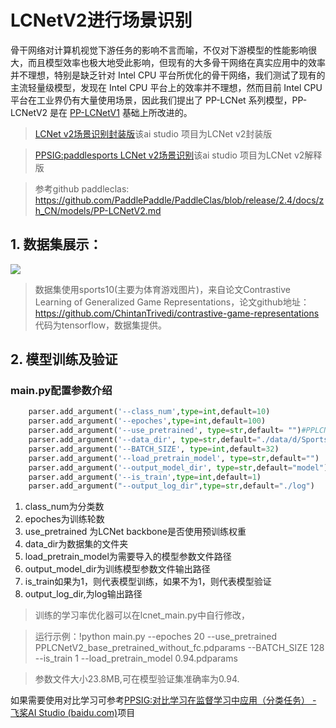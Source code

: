 # LCNetV2进行场景识别

骨干网络对计算机视觉下游任务的影响不言而喻，不仅对下游模型的性能影响很大，而且模型效率也极大地受此影响，但现有的大多骨干网络在真实应用中的效率并不理想，特别是缺乏针对 Intel CPU 平台所优化的骨干网络，我们测试了现有的主流轻量级模型，发现在 Intel CPU 平台上的效率并不理想，然而目前 Intel CPU 平台在工业界仍有大量使用场景，因此我们提出了 PP-LCNet 系列模型，PP-LCNetV2 是在 [PP-LCNetV1](./PP-LCNet.md) 基础上所改进的。

> [LCNet v2场景识别封装版](https://aistudio.baidu.com/aistudio/projectdetail/4447604)该ai studio 项目为LCNet v2封装版

>[PPSIG:paddlesports LCNet v2场景识别](https://aistudio.baidu.com/aistudio/projectdetail/4446789)该ai studio 项目为LCNet v2解释版

>参考github paddleclas:
>https://github.com/PaddlePaddle/PaddleClas/blob/release/2.4/docs/zh_CN/models/PP-LCNetV2.md
## 1. 数据集展示：
![](https://ai-studio-static-online.cdn.bcebos.com/d32b798fc84a41d489b12d0ebe8350d2095704f1a809485da3a35a49d7067227)
>数据集使用sports10(主要为体育游戏图片)，来自论文Contrastive Learning of Generalized Game Representations，论文github地址：https://github.com/ChintanTrivedi/contrastive-game-representations 代码为tensorflow，数据集提供。

## 2. 模型训练及验证

### main.py配置参数介绍

```python
    parser.add_argument('--class_num',type=int,default=10)
    parser.add_argument('--epoches',type=int,default=100)
    parser.add_argument('--use_pretrained', type=str,default= "")#PPLCNetV2_base_pretrained_without_fc.pdparams
    parser.add_argument('--data_dir', type=str,default="./data/d/Sports10/")
    parser.add_argument('--BATCH_SIZE', type=int,default=32) 
    parser.add_argument('--load_pretrain_model', type=str,default="")
    parser.add_argument('--output_model_dir', type=str,default="model")
    parser.add_argument('--is_train',type=int,default=1)
    parser.add_argument("--output_log_dir",type=str,default="./log")

```

1. class_num为分类数
2. epoches为训练轮数
3. use_pretrained 为LCNet backbone是否使用预训练权重
4. data_dir为数据集的文件夹
5. load_pretrain_model为需要导入的模型参数文件路径
6. output_model_dir为训练模型参数文件输出路径
7. is_train如果为1，则代表模型训练，如果不为1，则代表模型验证
8. output_log_dir,为log输出路径

>训练的学习率优化器可以在lcnet_main.py中自行修改，

>运行示例：!python main.py --epoches 20 --use_pretrained PPLCNetV2_base_pretrained_without_fc.pdparams --BATCH_SIZE 128 --is_train 1 --load_pretrain_model 0.94.pdparams

>参数文件大小23.8MB,可在模型验证集准确率为0.94.



如果需要使用对比学习可参考[PPSIG:对比学习在监督学习中应用（分类任务） - 飞桨AI Studio (baidu.com)](https://aistudio.baidu.com/aistudio/projectdetail/4358899)项目